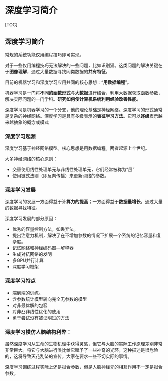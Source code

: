 # 深度学习简介

\[TOC\]

## 深度学习简介

常规的系统功能仅用编程技巧即可实现。

对于一些仅用编程技巧无法解决的一些问题，比如识别猫。这类问题的解决关键在于**图像理解**，通过大量数据寻找同类数据的**共有特征**。

⽬前的机器学习和深度学习应⽤共同的核⼼思想：“**⽤数据编程**”。

机器学习是一门将**不同的函数形式**与**大数据**进行结合，利用大数据获取函数参数，解决实际问题的一门学科。**研究如何使计算机系统利⽤经验改善性能。**

深度学习是机器学习的一个分支，他的理论基础是神经网络。深度学习的形式通常是复杂的神经网络。深度学习是具有多级表示的**表征学习⽅法**。它可以**逐级**表示越来越抽象的概念或模式

### 深度学习起源

深度学习基于神经⽹络模型。核心思想是⽤数据编程。两者起源上个世纪。

大多神经网络的核心原则：

* 交替使⽤线性处理单元与非线性处理单元，它们经常被称为“层”
* 使用链式法则（即反向传播）来更新⽹络的参数。

### 深度学习发展

深度学习的发展一方面得益于**计算力的提高**；一方面得益于**数据量增长**，通过大量的数据寻找特征。

深度学习发展的部分原因：

* 优秀的容量控制方法，如丢弃法。
* 提出注意⼒机制，解决了在不增加参数的情况下扩展⼀个系统的记忆容量和复杂度。
* 记忆⽹络和神经编码器—解释器 
* ⽣成对抗⽹络的发明 
* 多GPU并行计算
* 深度学习框架

### 深度学习特点

* 端到端的训练。
* 含参数统计模型转向完全⽆参数的模型
* 对非最优解的包容
* 对非凸非线性优化的使⽤
* 勇于尝试没有被证明过的方法

### 深度学习模仿人脑结构利弊：

虽然深度学习从生命的生物机理中获得灵感，但它与大脑的实际工作原理差别非常非常巨大。将它与大脑进行类比给它赋予了一些神奇的光环，这种描述是很危险的，这将导致天花乱坠的宣传，大家在要求一些不切实际的事情。

深度学习训练过程实际上还是拟合参数，但是人脑神经元的相互作用不一定是拟合参数。

